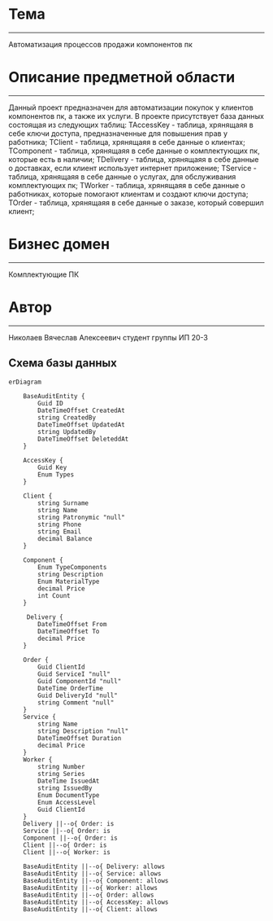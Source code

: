 # Тема
---
Автоматизация процессов продажи компонентов пк

# Описание предметной области
---
Данный проект предназначен для автоматизации покупок у клиентов компонентов пк, а также их услуги. 
В проекте присутствует база данных состоящая из следующих таблиц:
TAccessKey - таблица, хрянящаяя в себе ключи доступа, предназначенные для повышения прав у работника;
TClient - таблица, хрянящаяя в себе данные о клиентах;
TComponent - таблица, хрянящаяя в себе данные о комплектующих пк, которые есть в наличии;
TDelivery - таблица, хрянящаяя в себе данные о доставках, если клиент использует интернет приложение;
TService - таблица, хрянящаяя в себе данные о услугах, для обслуживания комплектующих пк;
TWorker - таблица, хрянящаяя в себе данные о работниках, которые помогают клиентам и создают ключи доступа;
TOrder - таблица, хрянящаяя в себе данные о заказе, который совершил клиент;

# Бизнес домен
---
Комплектующие ПК

# Автор
---
Николаев Вячеслав Алексеевич студент группы ИП 20-3

## Схема базы данных
```mermaid
erDiagram

    BaseAuditEntity {
        Guid ID
        DateTimeOffset CreatedAt
        string CreatedBy
        DateTimeOffset UpdatedAt
        string UpdatedBy
        DateTimeOffset DeleteddAt
    }

    AccessKey {
        Guid Key
        Enum Types
    }

    Client {
        string Surname
        string Name
        string Patronymic "null"
        string Phone
        string Email
        decimal Balance
    }

    Component {
        Enum TypeComponents
        string Description
        Enum MaterialType
        decimal Price
        int Count
    }

     Delivery {
        DateTimeOffset From
        DateTimeOffset To
        decimal Price
    }

    Order {
        Guid ClientId
        Guid ServiceI "null"
        Guid ComponentId "null"
        DateTime OrderTime
        Guid DeliveryId "null"
        string Comment "null"
    }
    Service {
        string Name
        string Description "null"
        DateTimeOffset Duration
        decimal Price
    }
    Worker {
        string Number
        string Series
        DateTime IssuedAt
        string IssuedBy
        Enum DocumentType
        Enum AccessLevel
        Guid ClientId
    }
    Delivery ||--o{ Order: is
    Service ||--o{ Order: is
    Component ||--o{ Order: is
    Client ||--o{ Order: is
    Client ||--o{ Worker: is

    BaseAuditEntity ||--o{ Delivery: allows
    BaseAuditEntity ||--o{ Service: allows
    BaseAuditEntity ||--o{ Component: allows
    BaseAuditEntity ||--o{ Worker: allows
    BaseAuditEntity ||--o{ Order: allows
    BaseAuditEntity ||--o{ AccessKey: allows
    BaseAuditEntity ||--o{ Client: allows
 ```


